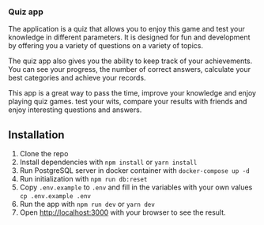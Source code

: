 ### Quiz app

The application is a quiz that allows you to enjoy this game and test your knowledge in different parameters. It is designed for fun and development by offering you a variety of questions on a variety of topics.

The quiz app also gives you the ability to keep track of your achievements. You can see your progress, the number of correct answers, calculate your best categories and achieve your records.

This app is a great way to pass the time, improve your knowledge and enjoy playing quiz games. test your wits, compare your results with friends and enjoy interesting questions and answers.

## Installation

1. Clone the repo
2. Install dependencies with `npm install` or `yarn install`
3. Run PostgreSQL server in docker container with `docker-compose up -d`
4. Run initialization with `npm run db:reset`
5. Copy `.env.example` to `.env` and fill in the variables with your own values `cp .env.example .env`
6. Run the app with `npm run dev` or `yarn dev`
7. Open [http://localhost:3000](http://localhost:3000) with your browser to see the result.
